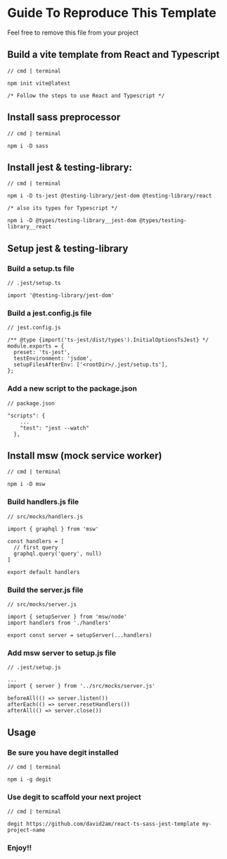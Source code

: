 # Guide To Reproduce This Template

Feel free to remove this file from your project

## Build a vite template from React and Typescript
```
// cmd | terminal

npm init vite@latest

/* Follow the steps to use React and Typescript */
```

## Install sass preprocessor
```
// cmd | terminal

npm i -D sass
```


## Install jest & testing-library:
```
// cmd | terminal

npm i -D ts-jest @testing-library/jest-dom @testing-library/react

/* also its types for Typescript */

npm i -D @types/testing-library__jest-dom @types/testing-library__react
```


## Setup jest & testing-library

### Build a setup.ts file
```
// .jest/setup.ts

import '@testing-library/jest-dom'
```

### Build a jest.config.js file
```
// jest.config.js

/** @type {import('ts-jest/dist/types').InitialOptionsTsJest} */
module.exports = {
  preset: 'ts-jest',
  testEnvironment: 'jsdom',
  setupFilesAfterEnv: ['<rootDir>/.jest/setup.ts'],
};
```

### Add a new script to the package.json
```
// package.json

"scripts": {
    ...
    "test": "jest --watch"
  },
```

## Install msw (mock service worker)
```
// cmd | terminal

npm i -D msw
```

### Build handlers.js file
```
// src/mocks/handlers.js

import { graphql } from 'msw'

const handlers = [
  // first query
  graphql.query('query', null)
]

export default handlers
```

### Build the server.js file
```
// src/mocks/server.js

import { setupServer } from 'msw/node'
import handlers from './handlers'

export const server = setupServer(...handlers)
```

### Add msw server to setup.js file
```
// .jest/setup.js

...
import { server } from '../src/mocks/server.js'

beforeAll(() => server.listen())
afterEach(() => server.resetHandlers())
afterAll(() => server.close())
```

## Usage

### Be sure you have degit installed
```
// cmd | terminal

npm i -g degit
```

### Use degit to scaffold your next project
```
// cmd | terminal

degit https://github.com/david2am/react-ts-sass-jest-template my-project-name
```

### Enjoy!!